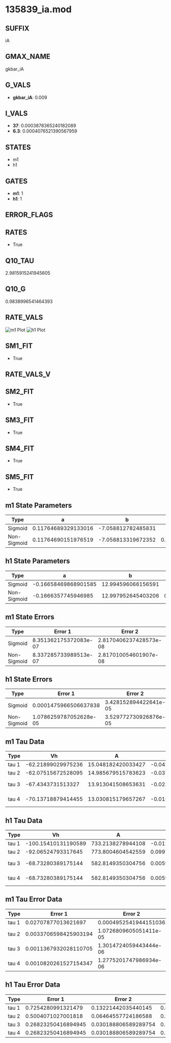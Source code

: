 # 135839_ia.mod

## SUFFIX

iA

## GMAX_NAME

gkbar_iA

## G_VALS

- **gkbar_iA**: 0.009

## I_VALS

- **37**: 0.0003878365240182089
- **6.3**: 0.0004076521390567959

## STATES

- m1
- h1

## GATES

- **m1**: 1
- **h1**: 1

## ERROR_FLAGS


## RATES

- True

## Q10_TAU

2.9815915241945605

## Q10_G

0.9838996541464393

## RATE_VALS

![m1 Plot](/Users/pbozelos/Dropbox/icg-Chai-Panos/supermodels/output_markdown_files/K/135839_ia.mod/images/m1.png)
![h1 Plot](/Users/pbozelos/Dropbox/icg-Chai-Panos/supermodels/output_markdown_files/K/135839_ia.mod/images/h1.png)

## SM1_FIT

- True

## RATE_VALS_V

## SM2_FIT

- True

## SM3_FIT

- True

## SM4_FIT

- True

## SM5_FIT

- True

## m1 State Parameters

| Type | a | b | c | d |
| --- | --- | --- | --- | --- |
| Sigmoid | 0.11764689329133016 | -7.058812782485831 |
| Non-Sigmoid | 0.11764690151976519 | -7.058813319672352 | 0.9999999688631186 | 8.139007188462197e-09 |

## h1 State Parameters

| Type | a | b | c | d |
| --- | --- | --- | --- | --- |
| Sigmoid | -0.16658469868901585 | 12.994596066156591 |
| Non-Sigmoid | -0.1666357745946985 | 12.997952645403206 | 0.9997628513998813 | -8.071956560108437e-07 |

## m1 State Errors

| Type | Error 1 | Error 2 | Error 3 |
| --- | --- | --- | --- |
| Sigmoid | 8.351362175372083e-07 | 2.8170406237428573e-08 | 3.24450822682149e-07 |
| Non-Sigmoid | 8.337285733989513e-07 | 2.817010054601907e-08 | 3.239039522565699e-07 |

## h1 State Errors

| Type | Error 1 | Error 2 | Error 3 |
| --- | --- | --- | --- |
| Sigmoid | 0.0001475966506637838 | 3.428152894422641e-05 | 0.00013635028774531483 |
| Non-Sigmoid | 1.0786259787052628e-05 | 3.529772730926876e-05 | 9.964383467010586e-06 |

## m1 Tau Data

| Type | Vh | A | b1 | b2 | c1 | c2 | d1 | d2 | e1 | e2 |
| --- | --- | --- | --- | --- | --- | --- | --- | --- | --- | --- |
| tau 1 | -62.21899029975236 | 15.048182420033427 | -0.04211395388521662 | -0.060860062933276636 |
| tau 2 | -62.07515672528095 | 14.985679515783623 | -0.037666788533006056 | -8.765177931167352e-05 | -0.05241546336548436 | 0.00034732512873998704 |
| tau 3 | -67.4343731513327 | 13.913041508653631 | -0.023517828497915887 | -0.0003108867284217879 | 1.2744115876060506e-06 | -0.06513511030492265 | 0.0003072267400380746 | 2.615994848104097e-06 |
| tau 4 | -70.13718879414455 | 13.030815179657267 | -0.015233050419581253 | -0.00046107213449165607 | 2.6414445123301835e-06 | -5.007731945473327e-09 | -0.07070470170890586 | 0.00023505472750055804 | 2.7524578361914695e-06 | 9.85627342997755e-10 |

## h1 Tau Data

| Type | Vh | A | b1 | b2 | c1 | c2 | d1 | d2 | e1 | e2 |
| --- | --- | --- | --- | --- | --- | --- | --- | --- | --- | --- |
| tau 1 | -100.15410131190589 | 733.2138278944108 | -0.01230819639284246 | 0.01230832848212184 |
| tau 2 | -92.06524793317645 | 773.8004604542559 | 0.09975696253354813 | -0.0006465525164700766 | 0.046287206543828084 | -0.0002496352542237054 |
| tau 3 | -68.73280389175144 | 582.8149350304756 | 0.005986340140804864 | -0.0005367457199957596 | 2.965657081795548e-06 | 0.11317573366830307 | -0.002389838879884489 | 1.0463467689609184e-05 |
| tau 4 | -68.73280389175144 | 582.8149350304756 | 0.005986340140804864 | -0.0005367457199957596 | 2.965657081795548e-06 | 0.0 | 0.11317573366830307 | -0.002389838879884489 | 1.0463467689609184e-05 | 0.0 |

## m1 Tau Error Data

| Type | Error 1 | Error 2 | Error 3 |
| --- | --- | --- | --- |
| tau 1 | 0.02707877013621697 | 0.0004952541944151036 | 0.016132513544283446 |
| tau 2 | 0.0033706598425903194 | 1.0726809605051411e-05 | 0.0020081124545251374 |
| tau 3 | 0.0011367932028110705 | 1.3014724059443444e-06 | 0.0006772586660747454 |
| tau 4 | 0.0010820261527154347 | 1.2775201747986934e-06 | 0.0006446305159407553 |

## h1 Tau Error Data

| Type | Error 1 | Error 2 | Error 3 |
| --- | --- | --- | --- |
| tau 1 | 0.7254280991321479 | 0.13221442035440145 | 0.34876061580797013 |
| tau 2 | 0.5004071027001818 | 0.06464557724186588 | 0.24057834194895947 |
| tau 3 | 0.26823250416894945 | 0.030188806589289754 | 0.1289568648437967 |
| tau 4 | 0.26823250416894945 | 0.030188806589289754 | 0.1289568648437967 |

